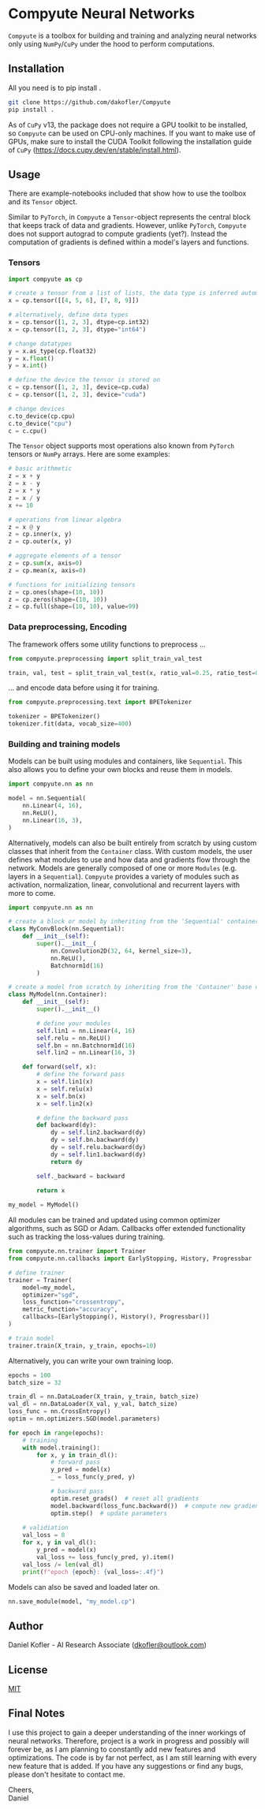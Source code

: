 # Compyute Neural Networks

`Compyute` is a toolbox for building and training and analyzing neural networks only using `NumPy`/`CuPy` under the hood to perform computations.

## Installation

All you need is to pip install .
```bash
git clone https://github.com/dakofler/Compyute
pip install .
```
As of `CuPy` v13, the package does not require a GPU toolkit to be installed, so `Compyute` can be used on CPU-only machines. If you want to make use of GPUs, make sure to install the CUDA Toolkit following the installation guide of `CuPy` (https://docs.cupy.dev/en/stable/install.html).

## Usage

There are example-notebooks included that show how to use the toolbox and its `Tensor` object.

Similar to `PyTorch`, in `Compyute` a `Tensor`-object represents the central block that keeps track of data and gradients. However, unlike `PyTorch`, `Compyute` does not support autograd to compute gradients (yet?). Instead the computation of gradients is defined within a model's layers and functions.

### Tensors

```python
import compyute as cp

# create a tensor from a list of lists, the data type is inferred automatically
x = cp.tensor([[4, 5, 6], [7, 8, 9]])

# alternatively, define data types
x = cp.tensor([1, 2, 3], dtype=cp.int32)
x = cp.tensor([1, 2, 3], dtype="int64")

# change datatypes
y = x.as_type(cp.float32)
y = x.float()
y = x.int()

# define the device the tensor is stored on
c = cp.tensor([1, 2, 3], device=cp.cuda)
c = cp.tensor([1, 2, 3], device="cuda")

# change devices
c.to_device(cp.cpu)
c.to_device("cpu")
c = c.cpu()
```

The `Tensor` object supports most operations also known from `PyTorch` tensors or `NumPy` arrays. Here are some examples:

```python
# basic arithmetic
z = x + y
z = x - y
z = x * y
z = x / y
x += 10

# operations from linear algebra
z = x @ y
z = cp.inner(x, y)
z = cp.outer(x, y)

# aggregate elements of a tensor
z = cp.sum(x, axis=0)
z = cp.mean(x, axis=0)

# functions for initializing tensors
z = cp.ones(shape=(10, 10))
z = cp.zeros(shape=(10, 10))
z = cp.full(shape=(10, 10), value=99)
```

### Data preprocessing, Encoding
The framework offers some utility functions to preprocess ...

```python
from compyute.preprocessing import split_train_val_test

train, val, test = split_train_val_test(x, ratio_val=0.25, ratio_test=0.25)
```

... and encode data before using it for training.

```python
from compyute.preprocessing.text import BPETokenizer

tokenizer = BPETokenizer()
tokenizer.fit(data, vocab_size=400)
```

### Building and training models
Models can be built using modules and containers, like `Sequential`. This also allows you to define your own blocks and reuse them in models.

```python
import compyute.nn as nn

model = nn.Sequential(
    nn.Linear(4, 16),
    nn.ReLU(),
    nn.Linear(16, 3),
)
```

Alternatively, models can also be built entirely from scratch by using custom classes that inherit from the `Container` class. With custom models, the user defines what modules to use and how data and gradients flow through the network. Models are generally composed of one or more `Modules` (e.g. layers in a `Sequential`). `Compyute` provides a variety of modules such as activation, normalization, linear, convolutional and recurrent layers with more to come. 

```python
import compyute.nn as nn

# create a block or model by inheriting from the 'Sequential' container
class MyConvBlock(nn.Sequential):
    def __init__(self):
        super().__init__(
            nn.Convolution2D(32, 64, kernel_size=3),
            nn.ReLU(),
            Batchnorm1d(16)
        )

# create a model from scratch by inheriting from the 'Container' base class
class MyModel(nn.Container):
    def __init__(self):
        super().__init__()

        # define your modules
        self.lin1 = nn.Linear(4, 16)
        self.relu = nn.ReLU()
        self.bn = nn.Batchnorm1d(16)
        self.lin2 = nn.Linear(16, 3)

    def forward(self, x):
        # define the forward pass
        x = self.lin1(x)
        x = self.relu(x)
        x = self.bn(x)
        x = self.lin2(x)

        # define the backward pass
        def backward(dy):
            dy = self.lin2.backward(dy)
            dy = self.bn.backward(dy)
            dy = self.relu.backward(dy)
            dy = self.lin1.backward(dy)
            return dy

        self._backward = backward
        
        return x

my_model = MyModel()
```

All modules can be trained and updated using common optimizer algorithms, such as SGD or Adam. Callbacks offer extended functionality such as tracking the loss-values during training.

```python
from compyute.nn.trainer import Trainer
from compyute.nn.callbacks import EarlyStopping, History, Progressbar

# define trainer
trainer = Trainer(
    model=my_model,
    optimizer="sgd",
    loss_function="crossentropy",
    metric_function="accuracy",
    callbacks=[EarlyStopping(), History(), Progressbar()]
)

# train model
trainer.train(X_train, y_train, epochs=10)
```

Alternatively, you can write your own training loop.

```python
epochs = 100
batch_size = 32

train_dl = nn.DataLoader(X_train, y_train, batch_size)
val_dl = nn.DataLoader(X_val, y_val, batch_size)
loss_func = nn.CrossEntropy()
optim = nn.optimizers.SGD(model.parameters)

for epoch in range(epochs):
    # training
    with model.training():
        for x, y in train_dl():
            # forward pass
            y_pred = model(x)
            _ = loss_func(y_pred, y)

            # backward pass
            optim.reset_grads()  # reset all gradients
            model.backward(loss_func.backward())  # compute new gradients
            optim.step()  # update parameters
    
    # validiation
    val_loss = 0
    for x, y in val_dl():
        y_pred = model(x)
        val_loss += loss_func(y_pred, y).item()
    val_loss /= len(val_dl)
    print(f"epoch {epoch}: {val_loss=:.4f}")
```

Models can also be saved and loaded later on.

```python
nn.save_module(model, "my_model.cp")
```

## Author
Daniel Kofler - AI Research Associate ([dkofler@outlook.com](mailto:dkofler@outlook.com))

## License
[MIT](https://choosealicense.com/licenses/mit/)

## Final Notes
I use this project to gain a deeper understanding of the inner workings of neural networks. Therefore, project is a work in progress and possibly will forever be, as I am planning to constantly add new features and optimizations. The code is by far not perfect, as I am still learning with every new feature that is added. If you have any suggestions or find any bugs, please don't hesitate to contact me.

Cheers,<br>
Daniel
